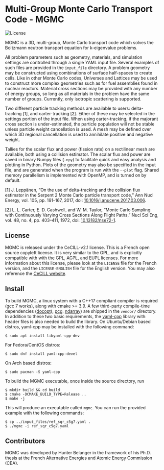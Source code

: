# Multi-Group Monte Carlo Transport Code - MGMC
![License](https://img.shields.io/badge/License-CeCILL%20v2.1-brightgreen)

MGMC is a 3D, multi-group, Monte Carlo transport code which solves the
Boltzmann neutron transport equation for k-eigenvalue problems. 

All problem parameters such as geometry, materials, and simulation settings are
controlled through a single YAML input file. Several examples of such files are
provided in the `input_file` directory. A problem geometry may be constructed
using combinations of surface half-spaces to create cells. Like in other Monte
Carlo codes, Universes and Lattices may be used to construct more complex
geometries such as for fuel assemblies found in nuclear reactors. Material
cross sections may be provided with any number of energy groups, so long as all
materials in the problem have the same number of groups. Currently, only
isotropic scattering is supported.

Two different particle tracking methods are available to users: delta-tracking
[1], and carter-tracking [2]. Either of these may be selected in the settings
portion of the input file.  When using carter-tracking, if the majorant cross
section is under-estimated, the particle population will not be stable unless
particle weight cancellation is used. A mesh may be defined over which 3D
regional cancellation is used to annihilate positive and negative weight.

Tallies for the scalar flux and power (fission rate) on a rectilinear mesh are
available, both using a collision estimator. The scalar flux and power are
saved in binary Numpy files (`.npy`) to facilitate quick and easy analysis and
plotting in Python. Plots of the geometry may also be specified in the input
file, and are generated when the program is run with the `--plot` flag. Shared
memory parallelism is implemented with OpenMP, and is turned on by default.

[1] J. Leppänen, “On the use of delta-tracking and the collision flux estimator
in the Serpent 2 Monte Carlo particle transport code,” Ann Nucl Energy, vol.
105, pp. 161–167, 2017, doi:
[10.1016/j.anucene.2017.03.006](https://dx.doi.org/10.1016/j.anucene.2017.03.006).

[2] L. L. Carter, E. D. Cashwell, and W. M. Taylor, “Monte Carlo Sampling with
Continuously Varying Cross Sections Along Flight Paths,” Nucl Sci Eng, vol. 48,
no. 4, pp. 403–411, 1972, doi:
[10.13182/nse72-1](https://dx.doi.org/10.13182/nse72-1). 


## License
MGMC is released under the CeCILL-v2.1 license. This is a French open source
copyleft license.  It is very similar to the GPL, and is explicitly compatible
with with the GPL, AGPL, and EUPL licenses. For more information about this
license, please look at the `LICENSE` file for the French version, and the
`LICENSE-ENGLISH` file for the English version. You may also reference the
[CeCILL website](https://cecill.info/).

## Install
To build MGMC, a linux system with a C++17 compliant compiler is required (gcc
7 works), along with cmake >= 3.9. A few third-party compile-time dependencies
([docopt](http://docopt.org/)), [pcg](https://www.pcg-random.org),
[ndarray](https://github.com/HunterBelanger/ndarray)) are shipped in the
`vendor/` directory. In addition to these two basic requirements, the
[yaml-cpp](https://github.com/jbeder/yaml-cpp) library with header files is
also needed to build the library. On Ubuntu/Debian based distros, yaml-cpp may
be installed with the following command:
```
$ sudo apt install libyaml-cpp-dev
```
For Fedora/CentOS distros:
```
$ sudo dnf install yaml-cpp-devel
```
On Arch based distros:
```
$ sudo pacman -S yaml-cpp
```

To build the MGMC executable, once inside the source directory, run
```
$ mkdir build && cd build
$ cmake -DCMAKE_BUILD_TYPE=Release ..
$ make -j
```
This will produce an executable called `mgmc`. You can run the provided example
with the following commands:
```
$ cp ../input_files/ref_sqr_c5g7.yaml .
$ ./mgmc -i ref_sqr_c5g7.yaml
```

## Contributors
MGMC was developed by Hunter Belanger in the framework of his Ph.D. thesis at
the French Alternative Energies and Atomic Energy Commission (CEA).
